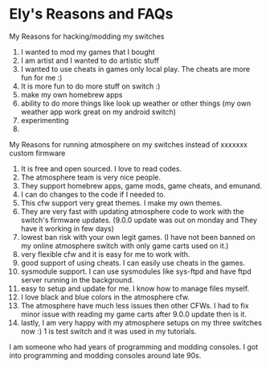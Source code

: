 # Ely's Reasons and FAQs

My Reasons for hacking/modding my switches

1. I wanted to mod my games that I bought
2. I am artist and I wanted to do artistic stuff
3. I wanted to use cheats in games only local play. The cheats are more fun for me :)
4. It is more fun to do more stuff on switch :)
5. make my own homebrew apps
6. ability to do more things like look up weather or other things (my own weather app work great on my android switch)
7. experimenting
8.


My Reasons for running atmosphere on my switches instead of xxxxxxx custom firmware

1. It is free and open sourced. I love to read codes.
2. The atmosphere team is very nice people.
3. They support homebrew apps, game mods, game cheats, and emunand.
4. I can do changes to the code if I needed to.
5. This cfw support very great themes. I make my own themes.
6. They are very fast with updating atmosphere code to work with the switch's firmware updates. (9.0.0 update was out on monday and They have it working in few days)
7. lowest ban risk with your own legit games. (I have not been banned on my online atmosphere switch with only game carts used on it.)
8. very flexible cfw and it is easy for me to work with.
9. good support of using cheats. I can easily use cheats in the games.
10. sysmodule support. I can use sysmodules like sys-ftpd and have ftpd server running in the background.
11. easy to setup and update for me. I know how to manage files myself.
12. I love black and blue colors in the atmosphere cfw.
13. The atmosphere have much less issues then other CFWs. I had to fix minor issue with reading my game carts after 9.0.0 update then is it.
14. lastly, I am very happy with my atmosphere setups on my three switches now :) 1 is test switch and it was used in my tutorials.

I am someone who had years of programming and modding consoles.
I got into programming and modding consoles around late 90s. 